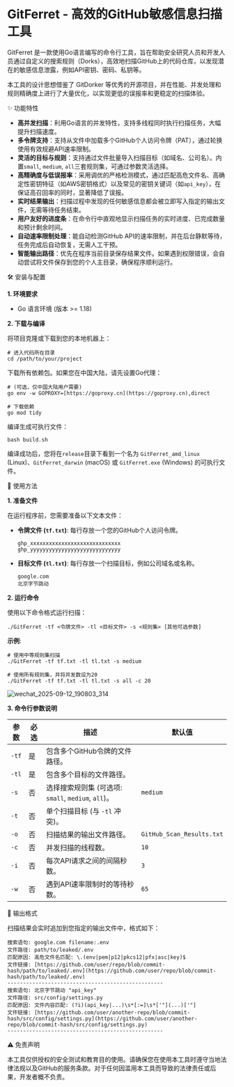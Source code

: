 # GitFerret - 高效的GitHub敏感信息扫描工具

GitFerret 是一款使用Go语言编写的命令行工具，旨在帮助安全研究人员和开发人员通过自定义的搜索规则（Dorks），高效地扫描GitHub上的代码仓库，以发现潜在的敏感信息泄露，例如API密钥、密码、私钥等。

本工具的设计思想借鉴了 GitDorker 等优秀的开源项目，并在性能、并发处理和规则精确度上进行了大量优化，以实现更低的误报率和更稳定的扫描体验。

✨ 功能特性

- **高并发扫描**：利用Go语言的并发特性，支持多线程同时执行扫描任务，大幅提升扫描速度。
- **多令牌支持**：支持从文件中加载多个GitHub个人访问令牌（PAT），通过轮换使用有效规避API速率限制。
- **灵活的目标与规则**：支持通过文件批量导入扫描目标（如域名、公司名）。内置`small`, `medium`, `all`三套规则集，可通过参数灵活选择。
- **高精确度与低误报率**：采用调优的严格检测模式，通过匹配高危文件名、高确定性密钥特征（如AWS密钥格式）以及常见的密钥关键词（如`api_key`），在保证高召回率的同时，显著降低了误报。
- **实时结果输出**：扫描过程中发现的任何敏感信息都会被立即写入指定的输出文件，无需等待任务结束。
- **用户友好的进度条**：在命令行中直观地显示扫描任务的实时进度、已完成数量和预计剩余时间。
- **自动速率限制处理**：能自动检测GitHub API的速率限制，并在后台静默等待，任务完成后自动恢复，无需人工干预。
- **智能输出路径**：优先在程序当前目录保存结果文件。如果遇到权限错误，会自动尝试将文件保存到您的个人主目录，确保程序顺利运行。

🛠️ 安装与配置

**1. 环境要求**

- Go 语言环境 (版本 >= 1.18)

**2. 下载与编译**

将项目克隆或下载到您的本地机器上：

```
# 进入代码所在目录
cd /path/to/your/project
```

下载所有依赖包。如果您在中国大陆，请先设置Go代理：

```
# (可选，仅中国大陆用户需要)
go env -w GOPROXY=[https://goproxy.cn](https://goproxy.cn),direct

# 下载依赖
go mod tidy
```

编译生成可执行文件：

```
bash build.sh
```

编译成功后，您将在`release`目录下看到一个名为 `GitFerret_amd_linux` (Linux)、`GitFerret_darwin` (macOS) 或 `GitFerret.exe` (Windows) 的可执行文件。

🚀 使用方法

**1. 准备文件**

在运行程序前，您需要准备以下文本文件：

- **令牌文件 (`tf.txt`)**: 每行存放一个您的GitHub个人访问令牌。

  ```
  ghp_xxxxxxxxxxxxxxxxxxxxxxxxxxxxx
  ghp_yyyyyyyyyyyyyyyyyyyyyyyyyyyyy
  ```

- **目标文件 (`tl.txt`)**: 每行存放一个扫描目标，例如公司域名或名称。

  ```
  google.com
  北京字节跳动
  ```

**2. 运行命令**

使用以下命令格式运行扫描：

```
./GitFerret -tf <令牌文件> -tl <目标文件> -s <规则集> [其他可选参数]
```

**示例**:

```
# 使用中等规则集扫描
./GitFerret -tf tf.txt -tl tl.txt -s medium

# 使用所有规则集，并将并发数设为20
./GitFerret -tf tf.txt -tl tl.txt -s all -c 20
```

![wechat_2025-09-12_190803_314](C:\Users\QTY\Desktop\wechat_2025-09-12_190803_314.png)

**3. 命令行参数说明**

| 参数  | 必选 | 描述                                                | 默认值                    |
| ----- | ---- | --------------------------------------------------- | ------------------------- |
| `-tf` | 是   | 包含多个GitHub令牌的文件路径。                      |                           |
| `-tl` | 是   | 包含多个目标的文件路径。                            |                           |
| `-s`  | 否   | 选择搜索规则集 (可选项: `small`, `medium`, `all`)。 | `medium`                  |
| `-t`  | 否   | 单个扫描目标 (与 `-tl` 冲突)。                      |                           |
| `-o`  | 否   | 扫描结果的输出文件路径。                            | `GitHub_Scan_Results.txt` |
| `-c`  | 否   | 并发扫描的线程数。                                  | `10`                      |
| `-i`  | 否   | 每次API请求之间的间隔秒数。                         | `3`                       |
| `-w`  | 否   | 遇到API速率限制时的等待秒数。                       | `65`                      |

📄 输出格式

扫描结果会实时追加到您指定的输出文件中，格式如下：

```
搜索语句: google.com filename:.env
文件路径: path/to/leaked/.env
匹配原因: 高危文件名匹配: \.(env|pem|p12|pkcs12|pfx|asc|key)$
文件链接: [https://github.com/user/repo/blob/commit-hash/path/to/leaked/.env](https://github.com/user/repo/blob/commit-hash/path/to/leaked/.env)
--------------------------------------------------
搜索语句: 北京字节跳动 "api_key"
文件路径: src/config/settings.py
匹配原因: 文件内容匹配: (?i)(api_key|...)\s*[:=]\s*['"](...)['"]
文件链接: [https://github.com/user/another-repo/blob/commit-hash/src/config/settings.py](https://github.com/user/another-repo/blob/commit-hash/src/config/settings.py)
--------------------------------------------------
```

⚠️ 免责声明

本工具仅供授权的安全测试和教育目的使用。请确保您在使用本工具时遵守当地法律法规以及GitHub的服务条款。对于任何因滥用本工具而导致的法律责任或后果，开发者概不负责。
